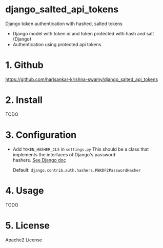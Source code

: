 # django_salted_api_tokens
Django token authentication with hashed, salted tokens

* Django model with token id and token protected with hash and salt (Django)
* Authentication using protected api tokens. 

# 1. Github
https://github.com/harisankar-krishna-swamy/django_salted_api_tokens

# 2. Install
TODO

# 3. Configuration
* Add `TOKEN_HASHER_CLS` in `settings.py` This should be a class that implements the interfaces of  Django's password  
  hashers. [See Django doc](https://docs.djangoproject.com/en/4.1/ref/settings/#std-setting-PASSWORD_HASHERS)  
  
  Default: `django.contrib.auth.hashers.PBKDF2PasswordHasher`

# 4. Usage
TODO

# 5. License
Apache2 License
